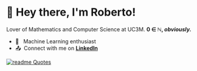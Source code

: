 # 🌟 Hey there, I'm Roberto!

Lover of Mathematics and Computer Science at UC3M.  **0 ∈  ℕ, _obviously._**

- 🙇 &nbsp; Machine Learning enthusiast
- 📤 &nbsp;Connect with me on **[LinkedIn](https://www.linkedin.com/in/roberto-h-b77b46290/)**

[![readme Quotes](https://quotes-github-readme.vercel.app/api?quote=You+may+win+because+you+have+an+excess+of+brute+force%2C+but+you+will+not+convince%2C+because+to+convince%2C+one+must+persuade.&author=Miguel+de+Unamuno&type=horizontal)](https://github.com/piyushsuthar/github-readme-quotes)

